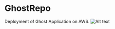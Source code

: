 # GhostRepo
Deployment of Ghost Application on AWS. 
<img src="/path/to/img.jpg" alt="Alt text" title="Optional title">
